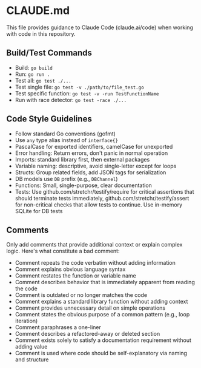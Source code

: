 # CLAUDE.md

This file provides guidance to Claude Code (claude.ai/code) when working with code in this repository.

## Build/Test Commands
- Build: `go build`
- Run: `go run .`
- Test all: `go test ./...`
- Test single file: `go test -v ./path/to/file_test.go`
- Test specific function: `go test -v -run TestFunctionName`
- Run with race detector: `go test -race ./...`

## Code Style Guidelines
- Follow standard Go conventions (gofmt)
- Use `any` type alias instead of `interface{}`
- PascalCase for exported identifiers, camelCase for unexported
- Error handling: Return errors, don't panic in normal operation
- Imports: standard library first, then external packages
- Variable naming: descriptive, avoid single-letter except for loops
- Structs: Group related fields, add JSON tags for serialization
- DB models use `DB` prefix (e.g., `DBChannel`)
- Functions: Small, single-purpose, clear documentation
- Tests: Use github.com/stretchr/testify/require for critical assertions that should terminate tests immediately, github.com/stretchr/testify/assert for non-critical checks that allow tests to continue. Use in-memory SQLite for DB tests

## Comments
Only add comments that provide additional context or explain complex logic. Here's what constitute a bad comment:
- Comment repeats the code verbatim without adding information  
- Comment explains obvious language syntax  
- Comment restates the function or variable name  
- Comment describes behavior that is immediately apparent from reading the code  
- Comment is outdated or no longer matches the code  
- Comment explains a standard library function without adding context  
- Comment provides unnecessary detail on simple operations  
- Comment states the obvious purpose of a common pattern (e.g., loop iteration)  
- Comment paraphrases a one-liner  
- Comment describes a refactored-away or deleted section  
- Comment exists solely to satisfy a documentation requirement without adding value  
- Comment is used where code should be self-explanatory via naming and structure
